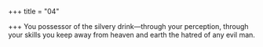 +++
title = "04"

+++
You possessor of the silvery drink—through your perception, through  your skills you keep away from heaven and earth
the hatred of any evil man.